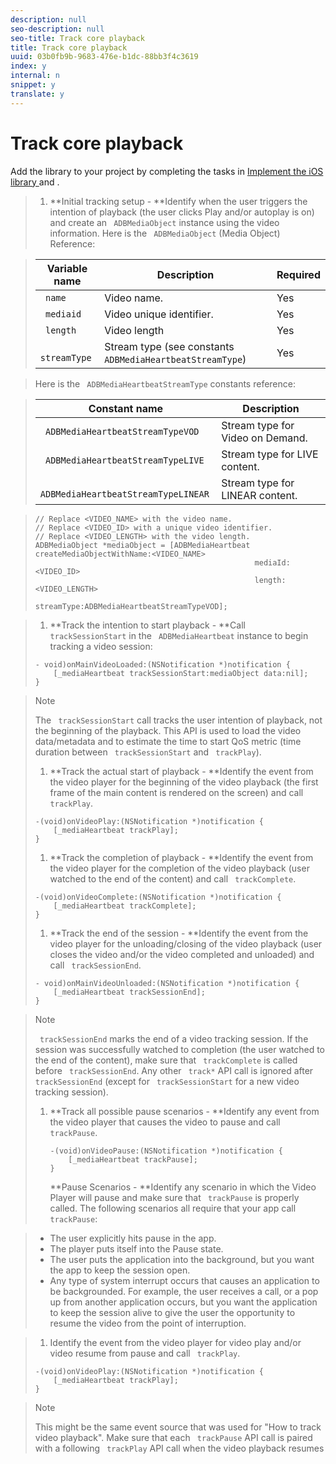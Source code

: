 ```yaml
---
description: null
seo-description: null
seo-title: Track core playback
title: Track core playback
uuid: 03b0fb9b-9683-476e-b1dc-88bb3f4c3619
index: y
internal: n
snippet: y
translate: y
---
```


# Track core playback

Add the library to your project by completing the tasks in [ Implement the iOS library ](c_vhl_imp-lib-ios.md#concept_A72BFE683F4A4A3397FD0C71E955DF07) and [](t_vhl_set-up-vid-track-feat_ios.md). 

>1. **Initial tracking setup - **Identify when the user triggers the intention of playback (the user clicks Play and/or autoplay is on) and create an ` ADBMediaObject` instance using the video information.
>   Here is the ` ADBMediaObject` (Media Object) Reference: 

>   |  Variable name  | Description  | Required  |
>   |---|---|---|
>   |  ` name`  | Video name.  | Yes  |
>   |  ` mediaid`  | Video unique identifier.  | Yes  |
>   |  ` length`  | Video length  | Yes  |
>   |  ` streamType`  | Stream type (see constants ` ADBMediaHeartbeatStreamType`)  | Yes  |

>   Here is the ` ADBMediaHeartbeatStreamType` constants reference: 

>   |  Constant name  | Description  |
>   |---|---|
>   |  ` ADBMediaHeartbeatStreamTypeVOD`  | Stream type for Video on Demand.  |
>   |  ` ADBMediaHeartbeatStreamTypeLIVE`  | Stream type for LIVE content.  |
>   |  ` ADBMediaHeartbeatStreamTypeLINEAR`  | Stream type for LINEAR content.  |

>
>   ```
>   // Replace <VIDEO_NAME> with the video name. 
>   // Replace <VIDEO_ID> with a unique video identifier. 
>   // Replace <VIDEO_LENGTH> with the video length. 
>   ADBMediaObject *mediaObject = [ADBMediaHeartbeat createMediaObjectWithName:<VIDEO_NAME> 
>                                                    mediaId:<VIDEO_ID>  
>                                                    length:<VIDEO_LENGTH>  
>                                                    streamType:ADBMediaHeartbeatStreamTypeVOD]; 
>   
>   ```

>
>1. **Track the intention to start playback - **Call ` trackSessionStart` in the ` ADBMediaHeartbeat` instance to begin tracking a video session:
>
>   ```
>   - void)onMainVideoLoaded:(NSNotification *)notification { 
>       [_mediaHeartbeat trackSessionStart:mediaObject data:nil]; 
>   } 
>   
>   ```

>   >[!NOTE]
>   >
>   >The ` trackSessionStart` call tracks the user intention of playback, not the beginning of the playback. This API is used to load the video data/metadata and to estimate the time to start QoS metric (time duration between ` trackSessionStart` and ` trackPlay`). 
>
>1. **Track the actual start of playback - **Identify the event from the video player for the beginning of the video playback (the first frame of the main content is rendered on the screen) and call ` trackPlay`.
>
>   ```
>   -(void)onVideoPlay:(NSNotification *)notification { 
>       [_mediaHeartbeat trackPlay]; 
>   }
>   ```
>
>1. **Track the completion of playback - **Identify the event from the video player for the completion of the video playback (user watched to the end of the content) and call ` trackComplete`.
>
>   ```
>   -(void)onVideoComplete:(NSNotification *)notification { 
>       [_mediaHeartbeat trackComplete]; 
>   }
>   ```
>
>1. **Track the end of the session - **Identify the event from the video player for the unloading/closing of the video playback (user closes the video and/or the video completed and unloaded) and call ` trackSessionEnd`.
>
>   ```
>   - void)onMainVideoUnloaded:(NSNotification *)notification { 
>       [_mediaHeartbeat trackSessionEnd]; 
>   }
>   ```

>   >[!NOTE]
>   >
>   >` trackSessionEnd` marks the end of a video tracking session. If the session was successfully watched to completion (the user watched to the end of the content), make sure that ` trackComplete` is called before ` trackSessionEnd`. Any other ` track*` API call is ignored after ` trackSessionEnd` (except for ` trackSessionStart` for a new video tracking session). 
>
>1. **Track all possible pause scenarios - **Identify any event from the video player that causes the video to pause and call ` trackPause`.
>    
>       ```
>       -(void)onVideoPause:(NSNotification *)notification { 
>           [_mediaHeartbeat trackPause]; 
>       }
>       ```
>       **Pause Scenarios - **Identify any scenario in which the Video Player will pause and make sure that ` trackPause` is properly called. The following scenarios all require that your app call ` trackPause`: 

>    
>    * The user explicitly hits pause in the app.
>    * The player puts itself into the Pause state.
>    * The user puts the application into the background, but you want the app to keep the session open.
>    * Any type of system interrupt occurs that causes an application to be backgrounded. For example, the user receives a call, or a pop up from another application occurs, but you want the application to keep the session alive to give the user the opportunity to resume the video from the point of interruption.

>    
>1. Identify the event from the video player for video play and/or video resume from pause and call ` trackPlay`.
>
>   ```
>   -(void)onVideoPlay:(NSNotification *)notification { 
>       [_mediaHeartbeat trackPlay]; 
>   } 
>   
>   ```

>   >[!NOTE]
>   >
>   >This might be the same event source that was used for "How to track video playback". Make sure that each ` trackPause` API call is paired with a following ` trackPlay` API call when the video playback resumes 
>
